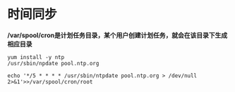 # 时间同步

**/var/spool/cron是计划任务目录，某个用户创建计划任务，就会在该目录下生成相应目录**

	yum install -y ntp
	/usr/sbin/npdate pool.ntp.org

	echo '*/5 * * * * /usr/sbin/ntpdate pool.ntp.org > /dev/null 2>&1'>>/var/spool/cron/root